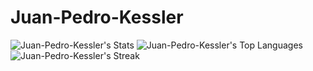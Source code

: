 # Juan-Pedro-Kessler
![Juan-Pedro-Kessler's Stats](https://github-readme-stats.vercel.app/api?username=Juan-Pedro-Kessler&theme=default&show_icons=true&hide_border=true&count_private=true)
![Juan-Pedro-Kessler's Top Languages](https://github-readme-stats.vercel.app/api/top-langs/?username=Juan-Pedro-Kessler&theme=default&show_icons=true&hide_border=true&layout=compact)
![Juan-Pedro-Kessler's Streak](https://github-readme-streak-stats.herokuapp.com/?user=Juan-Pedro-Kessler&theme=default&hide_border=true)
